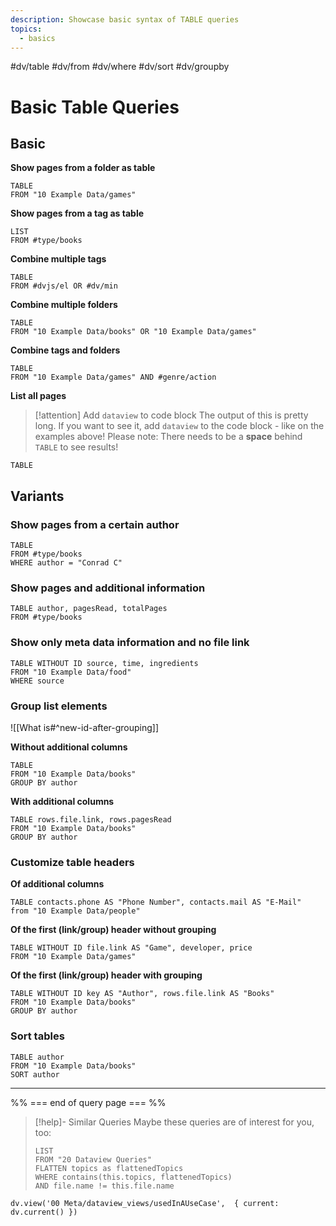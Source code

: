 ```yaml
---
description: Showcase basic syntax of TABLE queries
topics:
  - basics
---
```

#dv/table #dv/from  #dv/where #dv/sort #dv/groupby  

# Basic Table Queries

## Basic 

**Show pages from a folder as table**
```dataview
TABLE
FROM "10 Example Data/games"
```

**Show pages from a tag  as table**
```dataview
LIST
FROM #type/books 
```

**Combine multiple tags**
```dataview
TABLE
FROM #dvjs/el OR #dv/min 
```

**Combine multiple folders**
```dataview
TABLE
FROM "10 Example Data/books" OR "10 Example Data/games"
```

**Combine tags and folders**
```dataview
TABLE
FROM "10 Example Data/games" AND #genre/action  
```

**List all pages**

> [!attention] Add `dataview` to code block
> The output of this is pretty long. If you want to see it, add `dataview` to the code block - like on the examples above!
> Please note: There needs to be a **space** behind `TABLE` to see results!

```
TABLE 
```


## Variants

### Show pages from a certain author

```dataview
TABLE
FROM #type/books 
WHERE author = "Conrad C"
```

### Show pages and additional information

```dataview
TABLE author, pagesRead, totalPages
FROM #type/books
```

### Show only meta data information and no file link

```dataview
TABLE WITHOUT ID source, time, ingredients
FROM "10 Example Data/food"
WHERE source
```

### Group list elements

![[What is#^new-id-after-grouping]]

**Without additional columns**
```dataview
TABLE 
FROM "10 Example Data/books"
GROUP BY author
```

**With additional columns**
```dataview
TABLE rows.file.link, rows.pagesRead
FROM "10 Example Data/books"
GROUP BY author
```

### Customize table headers

**Of additional columns**
```dataview
TABLE contacts.phone AS "Phone Number", contacts.mail AS "E-Mail"
from "10 Example Data/people"
```

**Of the first (link/group) header without grouping**

```dataview
TABLE WITHOUT ID file.link AS "Game", developer, price
FROM "10 Example Data/games"
```

**Of the first (link/group) header with grouping**

```dataview
TABLE WITHOUT ID key AS "Author", rows.file.link AS "Books"
FROM "10 Example Data/books"
GROUP BY author
```

### Sort tables

```dataview
TABLE author
FROM "10 Example Data/books"
SORT author
```
---
%% === end of query page === %%
> [!help]- Similar Queries
> Maybe these queries are of interest for you, too:
> ```dataview
> LIST
> FROM "20 Dataview Queries"
> FLATTEN topics as flattenedTopics
> WHERE contains(this.topics, flattenedTopics)
> AND file.name != this.file.name
> ```

```dataviewjs
dv.view('00 Meta/dataview_views/usedInAUseCase',  { current: dv.current() })
```